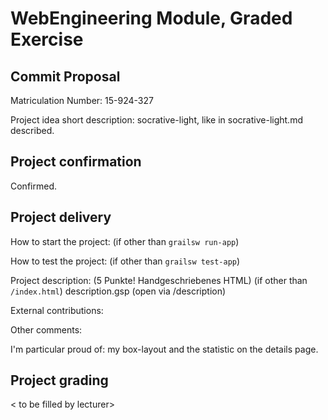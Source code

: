 # WebEngineering Module, Graded Exercise

## Commit Proposal

Matriculation Number: 15-924-327

Project idea short description: socrative-light, like in socrative-light.md described.


## Project confirmation

Confirmed.


## Project delivery <to be filled by student>

How to start the project: (if other than `grailsw run-app`)

How to test the project:  (if other than `grailsw test-app`)

Project description: (5 Punkte! Handgeschriebenes HTML)     (if other than `/index.html`) description.gsp (open via /description)

External contributions:

Other comments: 

I'm particular proud of: my box-layout and the statistic on the details page. 


## Project grading 

< to be filled by lecturer>
